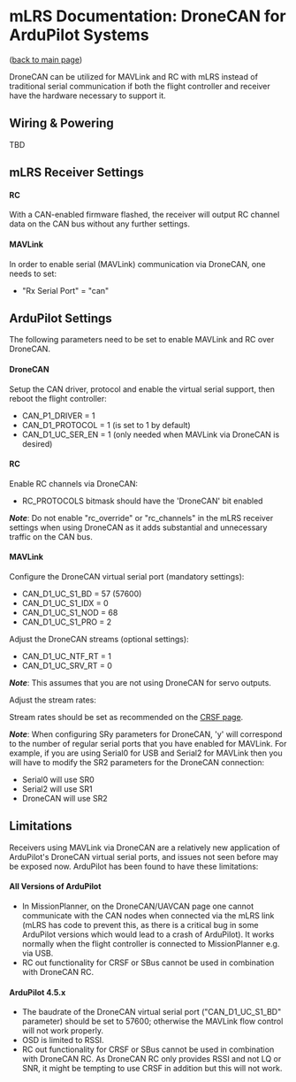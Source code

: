 # mLRS Documentation: DroneCAN for ArduPilot Systems #

([back to main page](../README.md))

DroneCAN can be utilized for MAVLink and RC with mLRS instead of traditional serial communication if both the flight controller and receiver have the hardware necessary to support it.

## Wiring & Powering

TBD

## mLRS Receiver Settings

#### RC

With a CAN-enabled firmware flashed, the receiver will output RC channel data on the CAN bus without any further settings.

#### MAVLink

In order to enable serial (MAVLink) communication via DroneCAN, one needs to set:

- "Rx Serial Port" = "can"

## ArduPilot Settings

The following parameters need to be set to enable MAVLink and RC over DroneCAN.

#### DroneCAN

Setup the CAN driver, protocol and enable the virtual serial support, then reboot the flight controller:

- CAN_P1_DRIVER = 1
- CAN_D1_PROTOCOL = 1 (is set to 1 by default)
- CAN_D1_UC_SER_EN = 1 (only needed when MAVLink via DroneCAN is desired)

#### RC

Enable RC channels via DroneCAN:

- RC_PROTOCOLS bitmask should have the 'DroneCAN' bit enabled

***Note***: Do not enable "rc_override" or "rc_channels" in the mLRS receiver settings when using DroneCAN as it adds substantial and unnecessary traffic on the CAN bus.

#### MAVLink

Configure the DroneCAN virtual serial port (mandatory settings):

- CAN_D1_UC_S1_BD = 57 (57600)
- CAN_D1_UC_S1_IDX = 0
- CAN_D1_UC_S1_NOD = 68
- CAN_D1_UC_S1_PRO = 2

Adjust the DroneCAN streams (optional settings):

- CAN_D1_UC_NTF_RT = 1
- CAN_D1_UC_SRV_RT = 0

***Note***: This assumes that you are not using DroneCAN for servo outputs.

Adjust the stream rates:

Stream rates should be set as recommended on the [CRSF page](CRSF.md#stream-rates).

***Note***: When configuring SRy parameters for DroneCAN, 'y' will correspond to the number of regular serial ports that you have enabled for MAVLink. For example, if you are using Serial0 for USB and Serial2 for MAVLink then you will have to modify the SR2 parameters for the DroneCAN connection:

- Serial0 will use SR0
- Serial2 will use SR1
- DroneCAN will use SR2

## Limitations

Receivers using MAVLink via DroneCAN are a relatively new application of ArduPilot's DroneCAN virtual serial ports, and issues not seen before may be exposed now. ArduPilot has been found to have these limitations:

#### All Versions of ArduPilot

- In MissionPlanner, on the DroneCAN/UAVCAN page one cannot communicate with the CAN nodes when connected via the mLRS link (mLRS has code to prevent this, as there is a critical bug in some ArduPilot versions which would lead to a crash of ArduPilot). It works normally when the flight controller is connected to MissionPlanner e.g. via USB.
- RC out functionality for CRSF or SBus cannot be used in combination with DroneCAN RC.

#### ArduPilot 4.5.x

- The baudrate of the DroneCAN virtual serial port ("CAN_D1_UC_S1_BD" parameter) should be set to 57600; otherwise the MAVLink flow control will not work properly.
- OSD is limited to RSSI.
- RC out functionality for CRSF or SBus cannot be used in combination with DroneCAN RC. As DroneCAN RC only provides RSSI and not LQ or SNR, it might be tempting to use CRSF in addition but this will not work.


